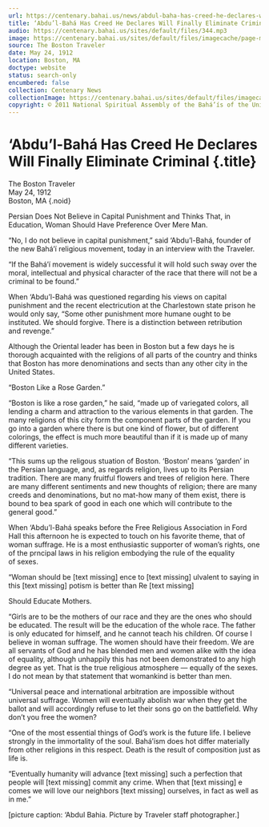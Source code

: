 ```yaml
---
url: https://centenary.bahai.us/news/abdul-baha-has-creed-he-declares-will-finally-eliminate-criminal
title: ‘Abdu’l-Bahá Has Creed He Declares Will Finally Eliminate Criminal
audio: https://centenary.bahai.us/sites/default/files/344.mp3
image: https://centenary.bahai.us/sites/default/files/imagecache/page-main-image/images/press_clippings/05-24-1912%20Boston%20Traveler%20Abdul%20Baha%20Has%20Creed%20He%20Declares.png
source: The Boston Traveler
date: May 24, 1912
location: Boston, MA
doctype: website
status: search-only
encumbered: false
collection: Centenary News
collectionImage: https://centenary.bahai.us/sites/default/files/imagecache/theme-image/main_image/abdulbaha-overview-small_0.jpg
copyright: © 2011 National Spiritual Assembly of the Bahá’ís of the United States
---
```



# ‘Abdu’l-Bahá Has Creed He Declares Will Finally Eliminate Criminal {.title}

The Boston Traveler  
May 24, 1912  
Boston, MA
{.noid}  



Persian Does Not Believe in Capital Punishment and Thinks That, in Education, Woman Should Have Preference Over Mere Man.

“No, I do not believe in capital punishment,” said ‘Abdu’l-Bahá, founder of the new Bahá’í religious movement, today in an interview with the Traveler.

“If the Bahá’í movement is widely successful it will hold such sway over the moral, intellectual and physical character of the race that there will not be a criminal to be found.”

When ‘Abdu’l-Bahá was questioned regarding his views on capital punishment and the recent electricution at the Charlestown state prison he would only say, “Some other punishment more humane ought to be instituted. We should forgive. There is a distinction between retribution and revenge.”

Although the Oriental leader has been in Boston but a few days he is thorough acquainted with the religions of all parts of the country and thinks that Boston has more denominations and sects than any other city in the United States.

“Boston Like a Rose Garden.”

“Boston is like a rose garden,” he said, “made up of variegated colors, all lending a charm and attraction to the various elements in that garden. The many religions of this city form the component parts of the garden. If you go into a garden where there is but one kind of flower, but of different colorings, the effect is much more beautiful than if it is made up of many different varieties.

“This sums up the religous stuation of Boston. ‘Boston’ means ‘garden’ in the Persian language, and, as regards religion, lives up to its Persian tradition. There are many fruitful flowers and trees of religion here. There are many different sentiments and new thoughts of religion; there are many creeds and denominations, but no mat-how many of them exist, there is bound to bea spark of good in each one which will contribute to the general good.”

When ‘Abdu’l-Bahá speaks before the Free Religious Association in Ford Hall this afternoon he is expected to touch on his favorite theme, that of woman suffrage. He is a most enthusiastic supporter of woman’s rights, one of the prncipal laws in his religion embodying the rule of the equality of sexes.

“Woman should be \[text missing\] ence to \[text missing\] ulvalent to saying in this \[text missing\] potism is better than Re \[text missing\]

Should Educate Mothers.

“Girls are to be the mothers of our race and they are the ones who should be educated. The result will be the education of the whole race. The father is only educated for himself, and he cannot teach his children. Of course I believe in woman suffrage. The women should have their freedom. We are all servants of God and he has blended men and women alike with the idea of equality, although unhappily this has not been demonstrated to any high degree as yet. That is the true religious atmosphere — equally of the sexes. I do not mean by that statement that womankind is better than men.

“Universal peace and international arbitration are impossible without universal suffrage. Women will eventually abolish war when they get the ballot and will accordingly refuse to let their sons go on the battlefield. Why don’t you free the women?

“One of the most essential things of God’s work is the future life. I believe strongly in the immortality of the soul. Bahá’ísm does hot differ materially from other religions in this respect. Death is the result of composition just as life is.

“Eventually humanity will advance \[text missing\] such a perfection that people will \[text missing\] commit any crime. When that \[text missing\] e comes we will love our neighbors \[text missing\] ourselves, in fact as well as in me.”

\[picture caption: ‘Abdul Bahia. Picture by Traveler staff photographer.\]